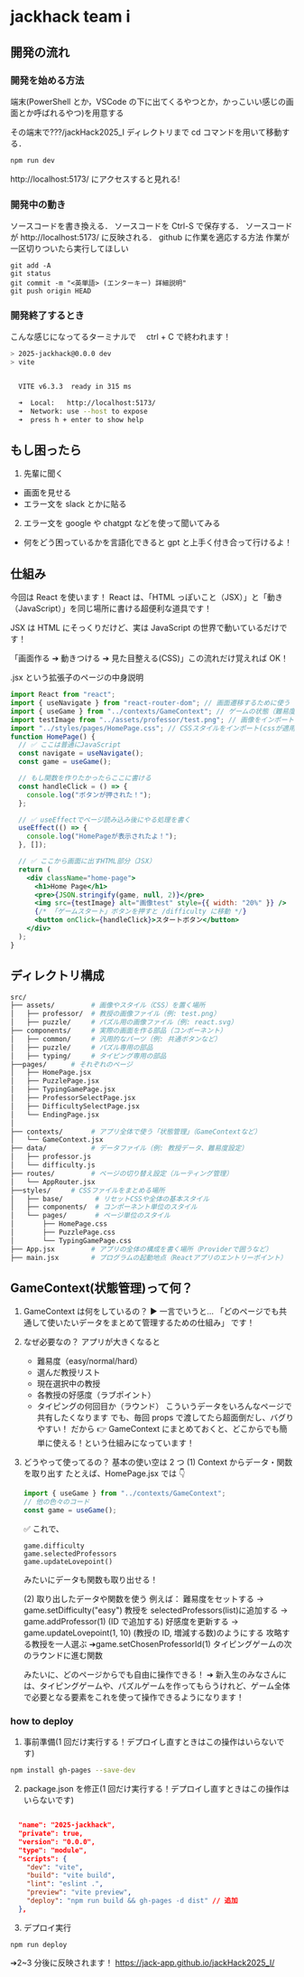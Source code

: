 # jackhack team i

## 開発の流れ

### 開発を始める方法

端末(PowerShell とか，VSCode の下に出てくるやつとか，かっこいい感じの画面とか呼ばれるやつ)を用意する

その端末で???/jackHack2025_I ディレクトリまで cd コマンドを用いて移動する．

```bash
npm run dev
```

http://localhost:5173/
にアクセスすると見れる!

### 開発中の動き

ソースコードを書き換える．
ソースコードを Ctrl-S で保存する．
ソースコードが http://localhost:5173/ に反映される．
github に作業を適応する方法
作業が一区切りついたら実行してほしい

```
git add -A
git status
git commit -m "<英単語> (エンターキー) 詳細説明"
git push origin HEAD
```

### 開発終了するとき

こんな感じになってるターミナルで　 ctrl + C で終われます！

```bash
> 2025-jackhack@0.0.0 dev
> vite


  VITE v6.3.3  ready in 315 ms

  ➜  Local:   http://localhost:5173/
  ➜  Network: use --host to expose
  ➜  press h + enter to show help
```

## もし困ったら

1. 先輩に聞く

- 画面を見せる
- エラー文を slack とかに貼る

2. エラー文を google や chatgpt などを使って聞いてみる

- 何をどう困っているかを言語化できると gpt と上手く付き合って行けるよ！

## 仕組み

今回は React を使います！
React は、「HTML っぽいこと（JSX）」と「動き（JavaScript）」を同じ場所に書ける超便利な道具です！

JSX は HTML にそっくりだけど、実は JavaScript の世界で動いているだけです！

「画面作る ➔ 動きつける ➔ 見た目整える(CSS)」この流れだけ覚えれば OK！

.jsx という拡張子のページの中身説明

```jsx
import React from "react";
import { useNavigate } from "react-router-dom"; // 画面遷移するために使う
import { useGame } from "../contexts/GameContext"; // ゲームの状態（難易度など）を取得するために使う
import testImage from "../assets/professor/test.png"; // 画像をインポート
import "../styles/pages/HomePage.css"; // CSSスタイルをインポート(cssが適用されるようになる)
function HomePage() {
  // ✅ ここは普通にJavaScript
  const navigate = useNavigate();
  const game = useGame();

  // もし関数を作りたかったらここに書ける
  const handleClick = () => {
    console.log("ボタンが押された！");
  };

  // ✅ useEffectでページ読み込み後にやる処理を書く
  useEffect(() => {
    console.log("HomePageが表示されたよ！");
  }, []);

  // ✅ ここから画面に出すHTML部分（JSX）
  return (
    <div className="home-page">
      <h1>Home Page</h1>
      <pre>{JSON.stringify(game, null, 2)}</pre>
      <img src={testImage} alt="画像test" style={{ width: "20%" }} />
      {/* 「ゲームスタート」ボタンを押すと /difficulty に移動 */}
      <button onClick={handleClick}>スタートボタン</button>
    </div>
  );
}
```

## ディレクトリ構成

```pl
src/
├── assets/         # 画像やスタイル（CSS）を置く場所
│   ├── professor/  # 教授の画像ファイル（例: test.png）
│   ├── puzzle/     # パズル用の画像ファイル（例: react.svg）
├── components/     # 実際の画面を作る部品（コンポーネント）
│   ├── common/     # 汎用的なパーツ（例: 共通ボタンなど）
│   ├── puzzle/     # パズル専用の部品
│   ├── typing/     # タイピング専用の部品
├──pages/      # それぞれのページ
│   ├── HomePage.jsx
│   ├── PuzzlePage.jsx
│   ├── TypingGamePage.jsx
│   ├── ProfessorSelectPage.jsx
│   ├── DifficultySelectPage.jsx
│   └── EndingPage.jsx
│
├── contexts/       # アプリ全体で使う「状態管理」（GameContextなど）
│   └── GameContext.jsx
├── data/           # データファイル（例: 教授データ、難易度設定）
│   ├── professor.js
│   └── difficulty.js
├── routes/         # ページの切り替え設定（ルーティング管理）
│   └── AppRouter.jsx
├──styles/     # CSSファイルをまとめる場所
│   ├── base/        # リセットCSSや全体の基本スタイル
│   ├── components/  # コンポーネント単位のスタイル
│   └── pages/       # ページ単位のスタイル
│       ├── HomePage.css
│       ├── PuzzlePage.css
│       └── TypingGamePage.css
├── App.jsx         # アプリの全体の構成を書く場所（Providerで囲うなど）
├── main.jsx        # プログラムの起動地点（Reactアプリのエントリーポイント）

```

## GameContext(状態管理)って何？

1. GameContext は何をしているの？
   ▶️ 一言でいうと…
   「どのページでも共通して使いたいデータをまとめて管理するための仕組み」
   です！
2. なぜ必要なの？
   アプリが大きくなると

   - 難易度（easy/normal/hard）
   - 選んだ教授リスト
   - 現在選択中の教授
   - 各教授の好感度（ラブポイント）
   - タイピングの何回目か（ラウンド）
     こういうデータをいろんなページで共有したくなります
     でも、毎回 props で渡してたら超面倒だし、バグりやすい！
     だから 👉 GameContext にまとめておくと、どこからでも簡単に使える！という仕組みになっています！

3. どうやって使ってるの？
   基本の使い空は 2 つ
   (1) Context からデータ・関数を取り出す
   たとえば、HomePage.jsx では 👇

   ```jsx
   import { useGame } from "../contexts/GameContext";
   // 他の色々のコード
   const game = useGame();
   ```

   ✅ これで、

   ```
   game.difficulty
   game.selectedProfessors
   game.updateLovepoint()
   ```

   みたいにデータも関数も取り出せる！

   (2) 取り出したデータや関数を使う
   例えば：
   難易度をセットする → game.setDifficulty("easy")
   教授を selectedProfessors(list)に追加する → game.addProfessor(1) (ID で追加する)
   好感度を更新する → game.updateLovepoint(1, 10) (教授の ID, 増減する数)のようにする
   攻略する教授を一人選ぶ ➔game.setChosenProfessorId(1)
   タイピングゲームの次のラウンドに進む関数

   みたいに、どのページからでも自由に操作できる！
   ➔ 新入生のみなさんには、タイピングゲームや、パズルゲームを作ってもらうけれど、ゲーム全体で必要となる要素をこれを使って操作できるようになります！

### how to deploy

1. 事前準備(1 回だけ実行する！デプロイし直すときはこの操作はいらないです)

```bash
npm install gh-pages --save-dev
```

2. package.json を修正(1 回だけ実行する！デプロイし直すときはこの操作はいらないです)

```json

  "name": "2025-jackhack",
  "private": true,
  "version": "0.0.0",
  "type": "module",
  "scripts": {
    "dev": "vite",
    "build": "vite build",
    "lint": "eslint .",
    "preview": "vite preview",
    "deploy": "npm run build && gh-pages -d dist" // 追加
  },
```

3. デプロイ実行

```
npm run deploy
```

➔2~3 分後に反映されます！
https://jack-app.github.io/jackHack2025_I/

